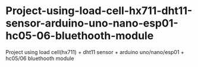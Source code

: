 # Project-using-load-cell-hx711-dht11-sensor-arduino-uno-nano-esp01-hc05-06-bluethooth-module
Project using load cell(hx711)  + dht11 sensor + arduino uno/nano/esp01 + hc05/06 bluethooth module
